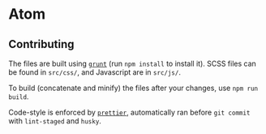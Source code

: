 # Atom

## Contributing

The files are built using [`grunt`](https://gruntjs.com/) (run `npm install` to install it). SCSS files can be found in `src/css/`, and Javascript are in `src/js/`.

To build (concatenate and minify) the files after your changes, use `npm run build`.

Code-style is enforced by [`prettier`](https://prettier.io), automatically ran before `git commit` with `lint-staged` and `husky`.
